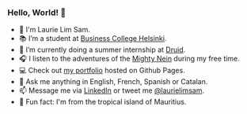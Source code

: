 ### Hello, World! 👋

- 🐢  I'm Laurie Lim Sam.
- 📚  I’m a student at [Business College Helsinki](https://en.bc.fi/qualifications/full-stack-web-developer-program/).
- 🧙  I’m currently doing a summer internship at [Druid](https://druid.fi/en/).
- 🎧  I listen to the adventures of the [Mighty Nein](https://www.youtube.com/playlist?list=PL1tiwbzkOjQxD0jjAE7PsWoaCrs0EkBH2) during my free time.
- :computer:  Check out [my portfolio](https://laurielim.github.io/) hosted on Github Pages.
- 💬  Ask me anything in English, French, Spanish or Catalan.
- 📫  Message me via [LinkedIn](https://www.linkedin.com/in/laurielim/) or tweet me [@laurielimsam](https://twitter.com/intent/tweet?screen_name=laurielimsam).
- 🌴  Fun fact: I'm from the tropical island of Mauritius.

